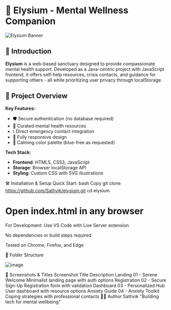 # 🌿 Elysium - Mental Wellness Companion

![Elysium Banner](https://via.placeholder.com/1200x400/6c5ce7/ffffff?text=Elysium+Mental+Health) <!-- Replace with actual banner -->

## 📖 Introduction
**Elysium** is a web-based sanctuary designed to provide compassionate mental health support. Developed as a Java-centric project with JavaScript frontend, it offers self-help resources, crisis contacts, and guidance for supporting others - all while prioritizing user privacy through localStorage.

## 🌟 Project Overview
**Key Features:**
- 🛡️ Secure authentication (no database required)
- 🧠 Curated mental health resources
- 📞 Direct emergency contact integration
- 📱 Fully responsive design
- 🌈 Calming color palette (blue-free as requested)

**Tech Stack:**
- **Frontend**: HTML5, CSS3, JavaScript
- **Storage**: Browser localStorage API
- **Styling**: Custom CSS with SVG illustrations

🛠️ Installation & Setup
Quick Start:
bash
Copy
git clone https://github.com/Sathvik/elysium.git
cd elysium
# Open index.html in any browser
For Development:
Use VS Code with Live Server extension

No dependencies or build steps required

Tested on Chrome, Firefox, and Edge

📂 Folder Structure

![image](https://github.com/user-attachments/assets/5a93e594-026b-498c-a710-4fe0a4688c29)

📸 Screenshots & Titles
Screenshot	Title	Description
Landing	01 - Serene Welcome	Minimalist landing page with auth options
Registration	02 - Secure Sign-Up	Registration form with validation
Dashboard	03 - Personalized Hub	User dashboard with resource options
Anxiety Guide	04 - Anxiety Toolkit	Coping strategies with professional contacts
👨‍💻 Author
Sathvik
"Building tech for mental wellbeing"
